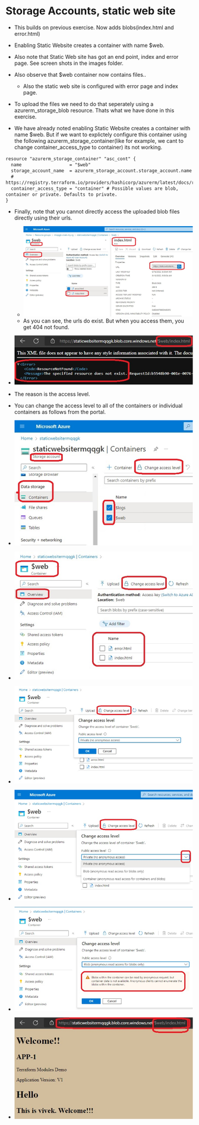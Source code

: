 # Storage Accounts, static web site

- This builds on previous exercise. Now adds blobs(index.html and error.html)

- Enabling Static Website creates a container with name $web. 

- Also note that Static Web site has got an end point, index and error page. See screen shots in the images folder.

- Also observe that $web container now contains files.. 
  - Also the static web site is configured with error page and index page.

- To upload the files we need to do that seperately using a azurerm_storage_blob resource. Thats what we have done in this exercise.

- We have already noted enabling Static Website creates a container with name $web. But if we want to explictely configure this container using the following 
    azurerm_storage_container(like for example, we cant to change container_access_type to container) its not working.

```
resource "azurerm_storage_container" "asc_cont" {
  name                  = "$web"
  storage_account_name  = azurerm_storage_account.storage_account.name
  # https://registry.terraform.io/providers/hashicorp/azurerm/latest/docs/resources/storage_container#container_access_type
  container_access_type = "container" # Possible values are blob, container or private. Defaults to private.
}
```

- Finally, note that you cannot directly access the uploaded blob files directly using their urls.
  - ![Static WebSite url ](./images/2StaticWebSite4.jpg)
  - As you can see, the urls do exist. But when you access them, you get 404 not found.

- ![Static WebSite url access not found](./images/2StaticWebSite5.jpg)
  
- The reason is the access level.

- You can change the access level to all of the containers or individual containers as follows from the portal.

- ![Static WebSite url access not found](./images/3ContainerAccess1.jpg)

- ![Static WebSite url access not found](./images/3ContainerAccess2.jpg)

- ![Static WebSite url access not found](./images/3ContainerAccess3.jpg)

- ![Static WebSite url access not found](./images/3ContainerAccess4.jpg)

- ![Static WebSite url access not found](./images/3ContainerAccess5.jpg)
  
- ![Static WebSite url access not found](./images/3ContainerAccess6.jpg)